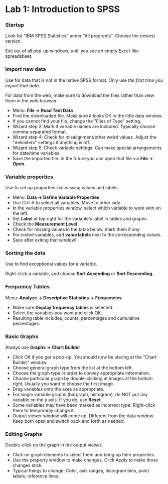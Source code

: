 # Lab 1: Introduction to SPSS

### Startup

Look for "IBM SPSS Statistics" under "All programs". Choose the newest version.

Exit out of all pop-up windows, until you see an empty Excel-like spreadsheet.

### Import new data

Use for data that is not in the native SPSS format. Only use *the first time you import that data*.

For data from the web, make sure to download the files rather than view them in the web browser.

- Menu: **File -> Read Text Data**
- Find the downloaded file. Make sure it looks OK in the little data window.
- If you cannot find your file, change the "Files of Type" setting.
- Wizard step 2: Mark if variable names are included. Typically choose comma-separated format.
- Wizard step 4: Check for misalignment/other weird values. Adjust the "delimiters" settings if anything is off.
- Wizard step 5: Check variable settings. Can make special arrangements for date/time variables.
- Save the imported file. In the future you can open that file via **File -> Open**.

### Variable properties

Use to set up properties like missing values and labels.

- Menu: **Data -> Define Variable Properties**
- Use Ctrl-A to select all variables. Move to other side.
- In the variable properties window, select which variable to work with on the left.
- Set **Label** at top right for the variable's label in tables and graphs.
- Check the **Measurement Level**
- Check for missing values in the table below, mark them if any.
- For coded variables, add **value labels** next to the corresponding values.
- Save after exiting that window!

### Sorting the data

Use to find exceptional values for a variable.

Right-click a variable, and choose **Sort Ascending** or **Sort Descending**.

### Frequency Tables

Menu: **Analyze -> Descriptive Statistics -> Frequencies**

- Make sure **Display frequency tables** is selected.
- Select the variables you want and click OK.
- Resulting table includes, counts, percentages and cumulative percentages.

### Basic Graphs

Always use **Graphs -> Chart Builder**

- Click OK if you get a pop-up. You should now be staring at the "Chart Builder" window.
- Choose general graph type from the list at the bottom left.
- Choose the graph type in order to convey appropriate information.
- Choose particular graph by double-clicking at images at the bottom right. Usually you want to choose the first image.
- Drag variables onto the axes as appropriate.
- For single variable graphs (bargraph, histogram), do NOT put any variable on the $y$ axis. If you do, use **Reset**.
- Some variables may have been marked as incorrect type. Right-click them to temporarily change it.
- Output viewer window will come up. Different from the data window. Keep both open and switch back and forth as needed.

### Editing Graphs

Double-click on the graph in the output viewer.

- Click on graph elements to select them and bring up their properties.
- Use the property window to make changes. Click Apply to make those changes stick.
- Typical things to change: Color, axis ranges, histogram bins, point labels, reference lines.
